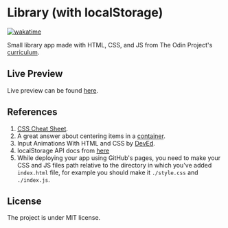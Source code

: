 # Library (with localStorage)

[![wakatime](https://wakatime.com/badge/github/YusufAbdelaziz/library-vanilla-js.svg)](https://wakatime.com/badge/github/YusufAbdelaziz/library-vanilla-js)

Small library app made with HTML, CSS, and JS from The Odin Project's [curriculum][1].

## Live Preview

Live preview can be found [here][6].

## References

1. [CSS Cheat Sheet][2].
2. A great answer about centering items in a [container][3].
3. Input Animations With HTML and CSS by [DevEd][4].
4. localStorage API docs from [here][5]
5. While deploying your app using GitHub's pages, you need to make your CSS and JS files path relative to the directory in which you've added `index.html` file, for example you should make it `./style.css` and `./index.js`.

## License

The project is under MIT license.

[1]: https://www.theodinproject.com/paths/full-stack-javascript/courses/javascript/lessons/library
[2]: https://htmlcheatsheet.com/css/
[3]: https://stackoverflow.com/questions/32551291/in-css-flexbox-why-are-there-no-justify-items-and-justify-self-properties/33856609#33856609
[4]: https://www.youtube.com/watch?v=IxRJ8vplzAo&ab_channel=DevEd
[5]: https://developer.mozilla.org/en-US/docs/Web/API/Window/localStorage
[6]: https://yusufabdelaziz.github.io/library-vanilla-js/
